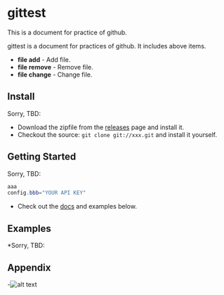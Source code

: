 # gittest

This is a document for practice of github.

gittest is a document for practices of github. It includes above items.

* **file add** - Add file.
* **file remove** - Remove file.
* **file change** - Change file.

## Install
Sorry, TBD:

* Download the zipfile from the [releases](https://github.com/korodroid/gittest/releases) page and install it. 
* Checkout the source: `git clone git://xxx.git` and install it yourself.
   
## Getting Started
Sorry, TBD:

```Java Script
aaa
config.bbb="YOUR API KEY"
```

* Check out the [docs](https://github.com/korodroid/gittest/) and examples below.

## Examples
*Sorry, TBD:

## Appendix
-![alt text](http://www.iplatform.org/blog/wp-content/uploads/2014/02/blog_header2.png "TBD")
